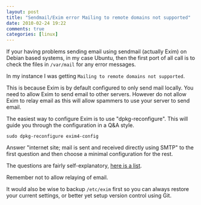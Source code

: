 ```yaml
---
layout: post
title: "Sendmail/Exim error Mailing to remote domains not supported"
date: 2010-02-24 19:22
comments: true
categories: [linux]
---
```

If your having problems sending email using sendmail (actually Exim) on Debian
based systems, in my case Ubuntu, then the first port of all call is to check
the files in `/var/mail` for any error messages.

In my instance I was getting `Mailing to remote domains not supported`.

<!--more-->

This is because Exim is by default configured to only send mail locally. You
need to allow Exim to send email to other servers. However do not allow Exim to
relay email as this will allow spammers to use your server to send email.

The easiest way to configure Exim is to use "dpkg-reconfigure". This will guide
you through the configuration in a Q&A style.

```
sudo dpkg-reconfigure exim4-config
```

Answer "internet site; mail is sent and received directly using SMTP" to the
first question and then choose a minimal configuration for the rest.

The questions are fairly self-explanatory, [here is a list](http://pkg-exim4.alioth.debian.org/README/README.Debian.html#id280581).

Remember not to allow relaying of email.

It would also be wise to backup `/etc/exim` first so you can always restore your
current settings, or better yet setup version control using Git.
